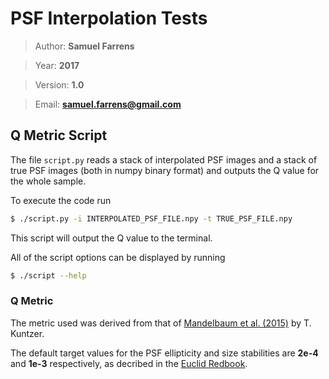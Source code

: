 # PSF Interpolation Tests

> Author: **Samuel Farrens**

> Year: **2017**

> Version: **1.0**

> Email: **[samuel.farrens@gmail.com](mailto:samuel.farrens@gmail.com)**

## Q Metric Script

The file `script.py` reads a stack of interpolated PSF images and a stack of true PSF images (both in numpy binary format) and outputs the Q value for the whole sample.

To execute the code run

```bash
$ ./script.py -i INTERPOLATED_PSF_FILE.npy -t TRUE_PSF_FILE.npy
```

This script will output the Q value to the terminal.

All of the script options can be displayed by running

```bash
$ ./script --help
```

### Q Metric

The metric used was derived from that of [Mandelbaum et al. (2015)](https://arxiv.org/pdf/1412.1825v2.pdf) by T. Kuntzer.

The default target values for the PSF ellipticity and size stabilities are **2e-4** and **1e-3** respectively, as decribed in the [Euclid Redbook](https://arxiv.org/abs/1110.3193).

